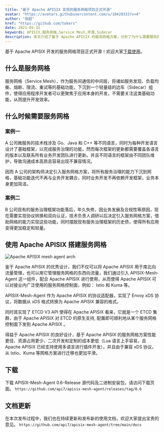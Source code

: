 ```yaml
---
title: "基于 Apache APISIX 实现的服务网格项目正式开源"
avatar: "https://avatars.githubusercontent.com/u/10428333?v=4"
author: "张超"
href: "https://github.com/tokers"
date: 2021-05-31
keywords: APISIX,服务网格,Service Mesh,开源,Sidecar
description: 本文介绍了基于 Apache APISIX 的服务网格方案，分析了为什么需要服务网格，基于 Apahce APISIX 的服务网格的架构设计及优势，欢迎大家下载使用
---
```


基于 Apache APISIX 开发的服务网格项目正式开源！欢迎大家[下载使用](https://github.com/api7/apisix-mesh-agent)。

## 什么是服务网格

服务网格（Service Mesh），作为服务间通信的中间层，将诸如服务发现、负载均衡、熔断、限流、重试等的基础功能，下沉到一个轻量级的边车（Sidecar）组件，使得应用程序开发者可以更聚焦于应用本身的开发，不需要关注这类基础功能，从而提升开发效率。

## 什么时候需要服务网格

### 案例一

A 公司微服务的技术栈涉及 Go、Java 和 C++ 等不同语言，同时为每种开发语言设计了基础框架，以完成服务治理的功能，然而每次框架的更新都需要覆盖各语言的版本以及联系所有业务开发团队进行更新。并且不同语言的框架由不同团队维护，导致沟通成本高昂且容易出现不兼容情况。

因而 A 公司的架构师决定引入服务网格方案，将所有服务治理的能力下沉到网格，基础功能迭代不再与业务开发耦合，同时业务开发不再依赖开发框架，业务本身更加简洁。

### 案例二

B 公司现有的服务治理框架功能落后，年久失修，因业务发展及合规性等原因，现在需要实现协议转换和双向认证，技术负责人调研以后决定引入服务网格方案，借助网格的能力实现这些功能，同时摆脱现有服务治理框架的历史债，使得所有应用变得更加稳定和轻量。

## 使用 Apache APISIX 搭建服务网格

![Apache APISIX mesh agent arch](https://static.apiseven.com/202108/129695198-60458d56-946e-4e38-887b-3d81c90eceab.png)

鉴于 Apache APISIX 的优秀设计，我们不仅可以将 Apache APISIX 用于南北向流量管理，也可以用它管理服务网格的东西向流量，我们通过引入 APISIX-Mesh-Agent 这一组件，配合 Apache APISIX 进行使用，从而使得 Apache APISIX 可以对接业内广泛使用的服务网格控制面，例如： Istio 和 Kuma 等。

APISIX-Mesh-Agent 作为 Apache APISIX 的协议适配器，实现了 Envoy xDS 协议，将数据从 xDS 格式转换为 Apache APISIX 兼容的格式。

同时其实现了 ETCD V3 API 使得在 Apache APISIX 看来，它就是一个 ETCD 集群，由于 Apache APISIX 对 ETCD 的原生支持, 配置即可顺利地从某个服务网格控制面下发到 Apache APISIX 。

得益于 Apache APISIX 的良好设计，基于 Apache APISIX 的服务网格方案性能更佳、资源占用更少、二次开发和定制的成本更低（Lua 语言上手容易，且 Apache APISIX 已经支持使用多语言进行插件开发），并且由于兼容 xDS 协议，从 Istio、Kuma 等网格方案进行迁移也更加平滑。

## 下载

下载 APISIX-Mesh-Agent 0.6-Release 源代码及二进制安装包，请访问下载页面。
`https://github.com/api7/apisix-mesh-agent/releases/tag/0.6`

## 文档更新

在本次发布过程中，我们也在持续更新和发布新的使用文档，欢迎大家提出宝贵的意见。
`https://github.com/api7/apisix-mesh-agent/tree/main/docs`
